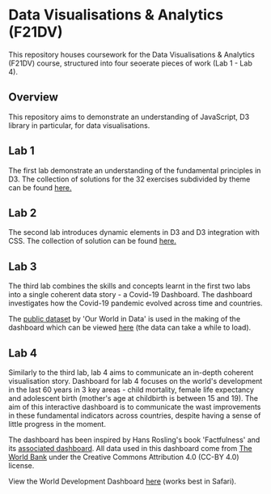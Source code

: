 # Data Visualisations &amp; Analytics (F21DV) 

This repository houses coursework for the Data Visualisations & Analytics (F21DV) course, structured into four seoerate pieces of work (Lab 1 - Lab 4).

## Overview 
This repository aims to demonstrate an understanding of JavaScript, D3 library in particular, for data visualisations.

## Lab 1

The first lab demonstrate an understanding of the fundamental principles in D3. The collection of solutions for the 32 exercises subdivided by theme can be found [here.](https://linarietuma.github.io/f21dv_labs/Lab_1/main_1.html)

## Lab 2

The second lab introduces dynamic elements in D3 and D3 integration with CSS. The collection of solution can be found [here.](https://linarietuma.github.io/f21dv_labs/Lab_2/main_2.html)

## Lab 3

The third lab combines the skills and concepts learnt in the first two labs into a single coherent data story - a Covid-19 Dashboard. The dashboard investigates how the Covid-19 pandemic evolved across time and countries.

The [public dataset](https://github.com/owid/covid-19-data/tree/master/public/data) by 'Our World in Data' is used in the making of the dashboard which can be viewed [here](https://linarietuma.github.io/f21dv_labs/Lab_3/main_3.html) (the data can take a while to load).

## Lab 4

Similarly to the third lab, lab 4 aims to communicate an in-depth coherent visualisation story. Dashboard for lab 4 focuses on the world's development in the last 60 years in 3 key areas - child mortality, female life expectancy and adolescent birth (mother's age at childbirth is between 15 and 19). The aim of this interactive dashboard is to communicate the wast improvements in these fundamental indicators across countries, despite having a sense of little progress in the moment. 

The dashboard has been inspired by Hans Rosling's book 'Factfulness' and its [associated dashboard](https://www.gapminder.org/tools/#$chart-type=bubbles&url=v1). All data used in this dashboard come from [The World Bank](https://datatopics.worldbank.org/world-development-indicators/) under the Creative Commons Attribution 4.0 (CC-BY 4.0) license.

View the World Development Dashboard [here](https://linarietuma.github.io/f21dv_labs/Lab_4/main_4.html) (works best in Safari). 



